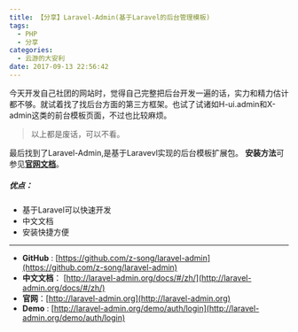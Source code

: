 ```yaml
---
title: 【分享】Laravel-Admin(基于Laravel的后台管理模板)
tags:
  - PHP
  - 分享
categories:
  - 云游的大安利
date: 2017-09-13 22:56:42
---
```


今天开发自己社团的网站时，觉得自己完整把后台开发一遍的话，实力和精力估计都不够。就试着找了找后台方面的第三方框架。也试了试诸如H-ui.admin和X-admin这类的前台模板页面，不过也比较麻烦。

<!-- more -->
> 以上都是废话，可以不看。

最后找到了Laravel-Admin,是基于Laravevl实现的后台模板扩展包。
**安装方法**可参见[**官网文档**](http://laravel-admin.org/docs/#/zh/)。

##### **优点：**

*   基于Laravel可以快速开发
*   中文文档
*   安装快捷方便

* * *

*   **GitHub** : [https://github.com/z-song/laravel-admin](https://github.com/z-song/laravel-admin)
*   **中文文档**： [http://laravel-admin.org/docs/#/zh/](http://laravel-admin.org/docs/#/zh/)
*   **官网**：[http://laravel-admin.org](http://laravel-admin.org)
*   **Demo** : [http://laravel-admin.org/demo/auth/login](http://laravel-admin.org/demo/auth/login)